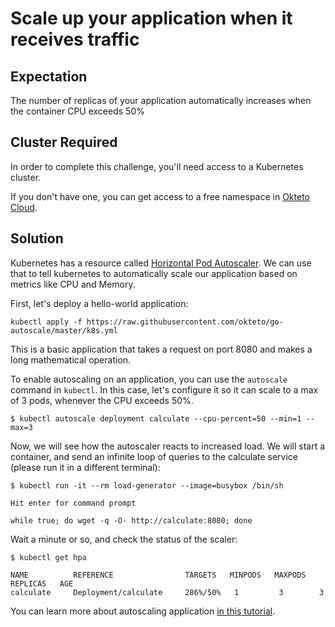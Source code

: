 # Scale up your application when it receives traffic

## Expectation

The number of replicas of your application automatically increases when the container CPU exceeds 50%

## Cluster Required

In order to complete this challenge, you'll need access to a Kubernetes cluster. 

If you don't have one, you can get access to a free namespace in [Okteto Cloud](https://cloud.okteto.com).

## Solution

Kubernetes has a resource called [Horizontal Pod Autoscaler](https://kubernetes.io/docs/tasks/run-application/horizontal-pod-autoscale/). We can use that to tell kubernetes to automatically scale our application based on metrics like CPU and Memory. 

First, let's deploy a hello-world application:

```
kubectl apply -f https://raw.githubusercontent.com/okteto/go-autoscale/master/k8s.yml
```

This is a basic application that takes a request on port 8080 and makes a long mathematical operation.

To enable autoscaling on an application, you can use the `autoscale` command in `kubectl`. In this case, let's configure it so it can scale to a max of 3 pods, whenever the CPU exceeds 50%.

```
$ kubectl autoscale deployment calculate --cpu-percent=50 --min=1 --max=3
```

Now, we will see how the autoscaler reacts to increased load. We will start a container, and send an infinite loop of queries to the calculate service (please run it in a different terminal):

```
$ kubectl run -it --rm load-generator --image=busybox /bin/sh
```

```
Hit enter for command prompt

while true; do wget -q -O- http://calculate:8080; done
```

Wait a minute or so, and check the status of the scaler:

```
$ kubectl get hpa
```

```
NAME          REFERENCE                TARGETS   MINPODS   MAXPODS   REPLICAS   AGE
calculate     Deployment/calculate     286%/50%   1         3        3          
```

You can learn more about autoscaling application [in this tutorial](https://kubernetes.io/docs/tasks/run-application/horizontal-pod-autoscale-walkthrough/).